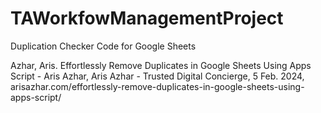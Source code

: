 # TAWorkfowManagementProject
Duplication Checker Code for Google Sheets

Azhar, Aris. Effortlessly Remove Duplicates in Google Sheets Using Apps Script - Aris Azhar, Aris Azhar - Trusted Digital Concierge, 5 Feb. 2024, arisazhar.com/effortlessly-remove-duplicates-in-google-sheets-using-apps-script/
